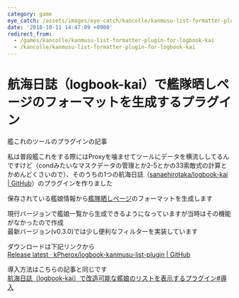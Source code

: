 ```yaml
---
category: game
eye_catch: /assets/images/eye-catch/kancolle/kanmusu-list-formatter-plugin-for-logbook-kai.png
date: '2018-10-11 14:47:09 +0900'
redirect_from:
  - /games/kancolle/kanmusu-list-formatter-plugin-for-logbook-kai
  - /kancolle/kanmusu-list-formatter-plugin-for-logbook-kai
---
```


# 航海日誌（logbook-kai）で艦隊晒しページのフォーマットを生成するプラグイン

艦これのツールのプラグインの記事

<!--more-->

私は普段艦これをする際にはProxyを噛ませてツールにデータを横流ししてるんですけど（condみたいなマスクデータの管理とか2-5とかの33索敵式の計算とかめんどくさいので）、そのうちの1つの航海日誌（[sanaehirotaka/logbook-kai \| GitHub](https://github.com/sanaehirotaka/logbook-kai)）のプラグインを作りました

保存されている艦娘情報から[艦隊晒しページ](http://kancolle-calc.net/kanmusu_list.html)のフォーマットを生成します

現行バージョンで艦娘一覧から生成できるようになっていますが当時はその機能がなかったので作成  
最新バージョン(v0.3.0)では少し便利なフィルターを実装しています

ダウンロードは下記リンクから  
[Release latest · kPherox/logbook-kanmusu-list-plugin \| GitHub](https://github.com/kPherox/logbook-kanmusu-list-plugin/releases/latest)

導入方法はこちらの記事と同じです  
[航海日誌（logbook-kai）で改造可能な艦娘のリストを表示するプラグイン#導入](2019-01-26-overage-ship-list-plugin-for-logbook-kai.md#導入)

